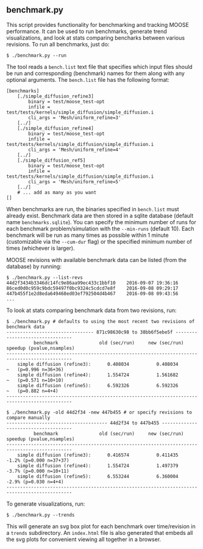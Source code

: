 
benchmark.py
-------------------

This script provides functionality for benchmarking and tracking MOOSE performance.  It can be
used to run benchmarks, generate trend visualizations, and look at stats comparing bencharks
between various revisions.  To run all benchmarks, just do:

```
$ ./benchmark.py --run
```

The tool reads a ``bench.list`` text file that specifies which input files should be run and
corresponding (benchmark) names for them along with any optional arguments.  The ``bench.list``
file has the following format:

```
[benchmarks]
    [./simple_diffusion_refine3]
        binary = test/moose_test-opt
        infile = test/tests/kernels/simple_diffusion/simple_diffusion.i
        cli_args = 'Mesh/uniform_refine=3'
    [../]
    [./simple_diffusion_refine4]
        binary = test/moose_test-opt
        infile = test/tests/kernels/simple_diffusion/simple_diffusion.i
        cli_args = 'Mesh/uniform_refine=4'
    [../]
    [./simple_diffusion_ref5]
        binary = test/moose_test-opt
        infile = test/tests/kernels/simple_diffusion/simple_diffusion.i
        cli_args = 'Mesh/uniform_refine=5'
    [../]
    # ... add as many as you want
[]

```

When benchmarks are run, the binaries specified in ``bench.list`` must already exist.  Benchmark
data are then stored in a sqlite database (default name ``benchmarks.sqlite``).  You can specify
the minimum number of runs for each benchmark problem/simulation with the ``--min-runs`` (default
10).  Each benchmark will be run as many times as possible within 1 minute (customizable via the
``--cum-dur`` flag) or the specified minimum number of times (whichever is larger). 

MOOSE revisions with available benchmark data can be listed (from the database) by running:

```
$ ./benchmark.py --list-revs
44d2f3434b3346dc14fc9e86aa99ec433c1bbf10	2016-09-07 19:36:16
86ced0d0c959c9bdc59497f0bc9324c5cdcd7e8f	2016-09-08 09:29:17
447b455f1e2d8eda649468ed03ef792504d4b467	2016-09-08 09:43:56
...
```

To look at stats comparing benchmark data from two revisions, run:

```
$ ./benchmark.py # defaults to using the most recent two revisions of benchmark data
-------------------------------- 871c98630c98 to 38bb6f5ebe5f --------------------------------
          benchmark               old (sec/run)     new (sec/run)    speedup (pvalue,nsamples)
----------------------------------------------------------------------------------------------
    simple diffusion (refine3):      0.408034          0.408034          ~   (p=0.996 n=36+36)
    simple diffusion (refine4):      1.554724          1.561682          ~   (p=0.571 n=10+10)
    simple diffusion (refine5):      6.592326          6.592326          ~   (p=0.882 n=4+4)
----------------------------------------------------------------------------------------------

$ ./benchmark.py -old 44d2f34 -new 447b455 # or specify revisions to compare manually
------------------------------------- 44d2f34 to 447b455 -------------------------------------
          benchmark               old (sec/run)     new (sec/run)    speedup (pvalue,nsamples)
----------------------------------------------------------------------------------------------
    simple diffusion (refine3):      0.416574          0.411435        -1.2% (p=0.000 n=37+37)
    simple diffusion (refine4):      1.554724          1.497379        -3.7% (p=0.000 n=10+11)
    simple diffusion (refine5):      6.553244          6.360004        -2.9% (p=0.030 n=4+4)
----------------------------------------------------------------------------------------------
```

To generate visualizations, run:

```
$ ./benchmark.py --trends
```

This will generate an svg box plot for each benchmark over time/revision in a ``trends``
subdirectory.  An ``index.html`` file is also generated that embeds all the svg plots for
convenient viewing all together in a browser.

